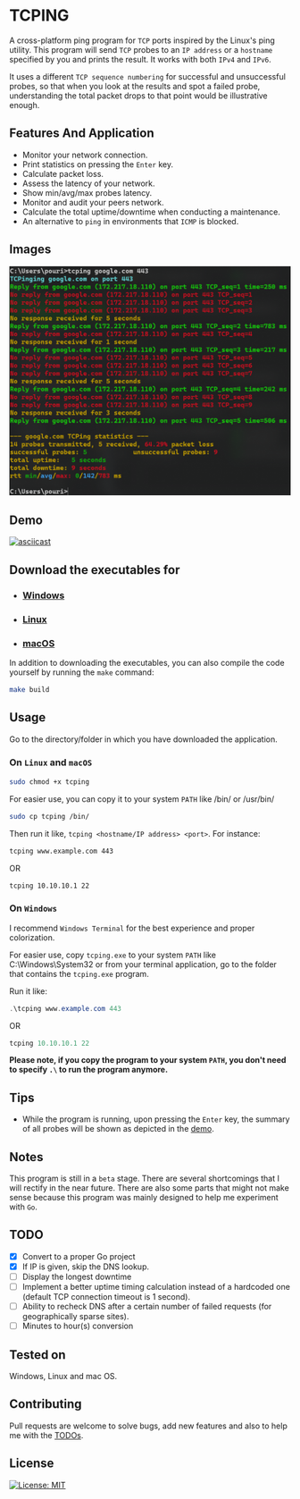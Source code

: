 # TCPING

A cross-platform ping program for ```TCP``` ports inspired by the Linux's ping utility. This program will send ```TCP``` probes to an ```IP address``` or a ```hostname``` specified by you and prints the result. It works with both `IPv4` and `IPv6`.

It uses a different `TCP sequence numbering` for successful and unsuccessful probes, so that when you look at the results and spot a failed probe, understanding the total packet drops to that point would be illustrative enough.

## Features And Application

* Monitor your network connection.
* Print statistics on pressing the `Enter` key.
* Calculate packet loss.
* Assess the latency of your network.
* Show min/avg/max probes latency.
* Monitor and audit your peers network.
* Calculate the total uptime/downtime when conducting a maintenance.
* An alternative to `ping` in environments that `ICMP` is blocked.

## Images

![WindowsVersion](/Images/windowsVersion.png)

## Demo

[![asciicast](https://asciinema.org/a/AcdJc4EYY1b8Wtfi29YqcZlfg.svg)](https://asciinema.org/a/AcdJc4EYY1b8Wtfi29YqcZlfg)

## Download the executables for

* ### [Windows](https://github.com/pouriyajamshidi/tcping/releases/download/1.1.9/tcping_Windows.zip)

* ### [Linux](https://github.com/pouriyajamshidi/tcping/releases/download/1.1.9/tcping_Linux.zip)

* ### [macOS](https://github.com/pouriyajamshidi/tcping/releases/download/1.1.9/tcping_MacOS.zip)

In addition to downloading the executables, you can also compile the code yourself by running the `make` command:

```bash
make build
```

## Usage

Go to the directory/folder in which you have downloaded the application.

### On ```Linux``` and ```macOS```

```bash
sudo chmod +x tcping
```

For easier use, you can copy it to your system ```PATH``` like /bin/ or /usr/bin/

```bash
sudo cp tcping /bin/
```

Then run it like, `tcping <hostname/IP address> <port>`. For instance:

```bash
tcping www.example.com 443
```

OR

```bash
tcping 10.10.10.1 22
```

### On ```Windows```

I recommend ```Windows Terminal``` for the best experience and proper colorization.

For easier use, copy ```tcping.exe``` to your system ```PATH``` like C:\Windows\System32 or from your terminal application, go to the folder that contains the ```tcping.exe``` program.

Run it like:

```powershell
.\tcping www.example.com 443
```

OR

```powershell
tcping 10.10.10.1 22
```

**Please note, if you copy the program to your system ```PATH```, you don't need to specify ```.\``` to run the program anymore.**

## Tips

* While the program is running, upon pressing the `Enter` key, the summary of all probes will be shown as depicted in the [demo](#Demo).

## Notes

This program is still in a ```beta``` stage. There are several shortcomings that I will rectify in the near future.
There are also some parts that might not make sense because this program was mainly designed to help me experiment with `Go`.

## TODO

* [x] Convert to a proper Go project
* [x] If IP is given, skip the DNS lookup.
* [ ] Display the longest downtime
* [ ] Implement a better uptime timing calculation instead of a hardcoded one (default TCP connection timeout is 1 second).
* [ ] Ability to recheck DNS after a certain number of failed requests (for geographically sparse sites).
* [ ] Minutes to hour(s) conversion

## Tested on

Windows, Linux and mac OS.

## Contributing

Pull requests are welcome to solve bugs, add new features and also to help me with the [TODOs](#todo).

## License

[![License: MIT](https://img.shields.io/badge/License-MIT-yellow.svg)](https://opensource.org/licenses/MIT)
